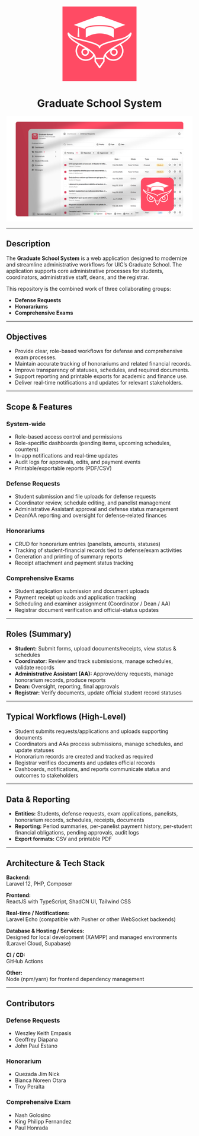 <p align="center">
  <img src="public/grad_logo.png" alt="Graduate School Logo" width="200"/>
</p>


<h1 align="center">Graduate School System</h1>

  <img src="public/grad_banner.png" alt="Graduate School Banner" />
</p>


---

## Description

The **Graduate School System** is a web application designed to modernize and streamline administrative workflows for UIC’s Graduate School. The application supports core administrative processes for students, coordinators, administrative staff, deans, and the registrar.

This repository is the combined work of three collaborating groups:
- **Defense Requests**
- **Honorariums**
- **Comprehensive Exams**

---

## Objectives

- Provide clear, role-based workflows for defense and comprehensive exam processes.
- Maintain accurate tracking of honorariums and related financial records.
- Improve transparency of statuses, schedules, and required documents.
- Support reporting and printable exports for academic and finance use.
- Deliver real-time notifications and updates for relevant stakeholders.

---

## Scope & Features

### System-wide
- Role-based access control and permissions
- Role-specific dashboards (pending items, upcoming schedules, counters)
- In-app notifications and real-time updates
- Audit logs for approvals, edits, and payment events
- Printable/exportable reports (PDF/CSV)

### Defense Requests
- Student submission and file uploads for defense requests
- Coordinator review, schedule editing, and panelist management
- Administrative Assistant approval and defense status management
- Dean/AA reporting and oversight for defense-related finances

### Honorariums
- CRUD for honorarium entries (panelists, amounts, statuses)
- Tracking of student-financial records tied to defense/exam activities
- Generation and printing of summary reports
- Receipt attachment and payment status tracking

### Comprehensive Exams
- Student application submission and document uploads
- Payment receipt uploads and application tracking
- Scheduling and examiner assignment (Coordinator / Dean / AA)
- Registrar document verification and official-status updates

---

## Roles (Summary)

- **Student:** Submit forms, upload documents/receipts, view status & schedules
- **Coordinator:** Review and track submissions, manage schedules, validate records
- **Administrative Assistant (AA):** Approve/deny requests, manage honorarium records, produce reports
- **Dean:** Oversight, reporting, final approvals
- **Registrar:** Verify documents, update official student record statuses

---

## Typical Workflows (High-Level)

- Student submits requests/applications and uploads supporting documents
- Coordinators and AAs process submissions, manage schedules, and update statuses
- Honorarium records are created and tracked as required
- Registrar verifies documents and updates official records
- Dashboards, notifications, and reports communicate status and outcomes to stakeholders

---

## Data & Reporting

- **Entities:** Students, defense requests, exam applications, panelists, honorarium records, schedules, receipts, documents
- **Reporting:** Period summaries, per-panelist payment history, per-student financial obligations, pending approvals, audit logs
- **Export formats:** CSV and printable PDF

---

## Architecture & Tech Stack

**Backend:**  
Laravel 12, PHP, Composer

**Frontend:**  
ReactJS with TypeScript, ShadCN UI, Tailwind CSS

**Real-time / Notifications:**  
Laravel Echo (compatible with Pusher or other WebSocket backends)

**Database & Hosting / Services:**  
Designed for local development (XAMPP) and managed environments (Laravel Cloud, Supabase)

**CI / CD:**  
GitHub Actions

**Other:**  
Node (npm/yarn) for frontend dependency management

---

## Contributors

### Defense Requests
- Weszley Keith Empasis
- Geoffrey Diapana
- John Paul Estano

### Honorarium
- Quezada Jim Nick
- Bianca Noreen Otara
- Troy Peralta

### Comprehensive Exam
- Nash Golosino
- King Philipp Fernandez
- Paul Honrada
